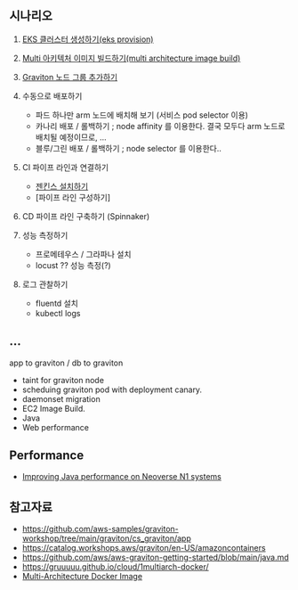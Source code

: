 ## 시나리오 ##

1. [EKS 클러스터 생성하기(eks provision)](https://github.com/gnosia93/eks-grv-mig/blob/main/tutorial/1.infra.md)

2. [Multi 아키텍처 이미지 빌드하기(multi architecture image build)](https://github.com/gnosia93/eks-grv-mig/blob/main/tutorial/2.multi-arch-image.md)
    
3. [Graviton 노드 그룹 추가하기](https://github.com/gnosia93/eks-grv-mig/blob/main/tutorial/3.graviton-nodegroup.md)

5. 수동으로 배포하기
    - 파드 하나만 arm 노드에 배치해 보기 (서비스 pod selector 이용)
    - 카나리 배포 / 롤백하기 ; node affinity 를 이용한다. 결국 모두다 arm 노드로 배치될 예정이므로, ...      
    - 블루/그린 배포 / 롤백하기 ; node selector 를 이용한다..
      
6. CI 파이프 라인과 연결하기
    - [젠킨스 설치하기](https://github.com/gnosia93/eks-grv-mig/blob/main/tutorial/5.jenkins.md)
    - [파이프 라인 구성하기]
      
7. CD 파이프 라인 구축하기 (Spinnaker)

8. 성능 측정하기
    - 프로메테우스 / 그라파나 설치
    - locust ?? 성능 측정(?)
    
9. 로그 관찰하기  
   - fluentd 설치
   - kubectl logs 

## ... ##

app to graviton / db to graviton

* taint for graviton node
* scheduing graviton pod with deployment canary.
* daemonset migration
* EC2 Image Build.
* Java
* Web performance



## Performance ##

* [Improving Java performance on Neoverse N1 systems](https://community.arm.com/arm-community-blogs/b/architectures-and-processors-blog/posts/java-performance-on-neoverse-n1)




## 참고자료 ##

* https://github.com/aws-samples/graviton-workshop/tree/main/graviton/cs_graviton/app
* https://catalog.workshops.aws/graviton/en-US/amazoncontainers
* https://github.com/aws/aws-graviton-getting-started/blob/main/java.md
* https://gruuuuu.github.io/cloud/1multiarch-docker/
* [Multi-Architecture Docker Image](https://medium.com/illumination/multi-architecture-docker-image-3637ba05e5eb)
